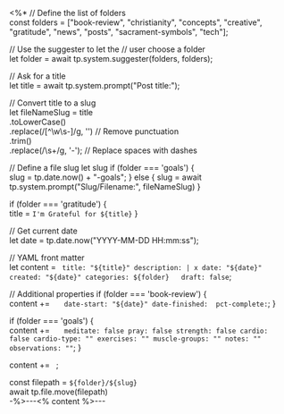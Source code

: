 <%*
// Define the list of folders  
const folders = ["book-review", "christianity", "concepts", "creative", "gratitude", "news", "posts", "sacrament-symbols", "tech"];

// Use the suggester to let the 
// user choose a folder  
let folder = await tp.system.suggester(folders, folders);

// Ask for a title  
let title = await tp.system.prompt("Post title:");

// Convert title to a slug  
let fileNameSlug = title  
	.toLowerCase()  
	.replace(/[^\w\s-]/g, '') // Remove punctuation  
	.trim()  
	.replace(/\s+/g, '-'); // Replace spaces with dashes

// Define a file slug
let slug
if (folder === 'goals') {  
	slug = tp.date.now() + "-goals";
} else {
    slug = await tp.system.prompt("Slug/Filename:", fileNameSlug)
}

if (folder === 'gratitude') {  
	title = `I'm Grateful for ${title}`
}


// Get current date  
let date = tp.date.now("YYYY-MM-DD HH:mm:ss");


// YAML front matter  
let content = `
title: "${title}"
description: |
  x
date: "${date}"  
created: "${date}"
categories: ${folder}  
draft: false`;

// Additional properties
if (folder === 'book-review') {  
	content += `  
date-start: "${date}"
date-finished: 
pct-complete:`;
} 

if (folder === 'goals') {  
	content += `  
meditate: false
pray: false
strength: false
cardio: false
cardio-type: ""
exercises: ""
muscle-groups: ""
notes: ""
observations: ""`;
} 


content += `
`;

const filepath = `${folder}/${slug}`  
await tp.file.move(filepath)  
-%>---<% content %>---
